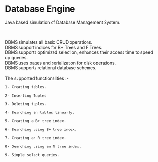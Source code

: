 # Database Engine

Java based simulation of Database Management System.

<br />
<br />
DBMS simulates all basic CRUD operations.
<br />
DBMS support indices for B+ Trees and R Trees.
<br />
DBMS supports optimized selection, enhances their access time to speed up queries.
<br />
DBMS uses pages and serialization for disk operations.
<br />
DBMS supports relational database schemes.
<br />
<br />
The supported functionalities :-

    1- Creating tables.

    2- Inserting Tuples

    3- Deleting tuples.

    4- Searching in tables linearly.

    5- Creating a B+ tree index.

    6- Searching using B+ tree index.

    7- Creating an R tree index.

    8- Searching using an R tree index.

    9- Simple select queries.